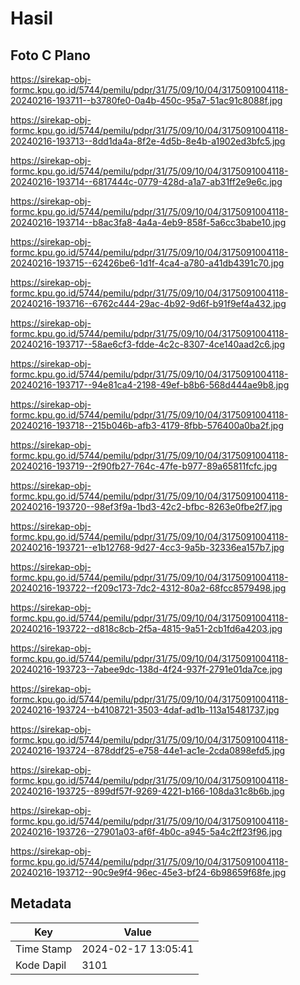 # Hasil

## Foto C Plano

https://sirekap-obj-formc.kpu.go.id/5744/pemilu/pdpr/31/75/09/10/04/3175091004118-20240216-193711--b3780fe0-0a4b-450c-95a7-51ac91c8088f.jpg

https://sirekap-obj-formc.kpu.go.id/5744/pemilu/pdpr/31/75/09/10/04/3175091004118-20240216-193713--8dd1da4a-8f2e-4d5b-8e4b-a1902ed3bfc5.jpg

https://sirekap-obj-formc.kpu.go.id/5744/pemilu/pdpr/31/75/09/10/04/3175091004118-20240216-193714--6817444c-0779-428d-a1a7-ab31ff2e9e6c.jpg

https://sirekap-obj-formc.kpu.go.id/5744/pemilu/pdpr/31/75/09/10/04/3175091004118-20240216-193714--b8ac3fa8-4a4a-4eb9-858f-5a6cc3babe10.jpg

https://sirekap-obj-formc.kpu.go.id/5744/pemilu/pdpr/31/75/09/10/04/3175091004118-20240216-193715--62426be6-1d1f-4ca4-a780-a41db4391c70.jpg

https://sirekap-obj-formc.kpu.go.id/5744/pemilu/pdpr/31/75/09/10/04/3175091004118-20240216-193716--6762c444-29ac-4b92-9d6f-b91f9ef4a432.jpg

https://sirekap-obj-formc.kpu.go.id/5744/pemilu/pdpr/31/75/09/10/04/3175091004118-20240216-193717--58ae6cf3-fdde-4c2c-8307-4ce140aad2c6.jpg

https://sirekap-obj-formc.kpu.go.id/5744/pemilu/pdpr/31/75/09/10/04/3175091004118-20240216-193717--94e81ca4-2198-49ef-b8b6-568d444ae9b8.jpg

https://sirekap-obj-formc.kpu.go.id/5744/pemilu/pdpr/31/75/09/10/04/3175091004118-20240216-193718--215b046b-afb3-4179-8fbb-576400a0ba2f.jpg

https://sirekap-obj-formc.kpu.go.id/5744/pemilu/pdpr/31/75/09/10/04/3175091004118-20240216-193719--2f90fb27-764c-47fe-b977-89a65811fcfc.jpg

https://sirekap-obj-formc.kpu.go.id/5744/pemilu/pdpr/31/75/09/10/04/3175091004118-20240216-193720--98ef3f9a-1bd3-42c2-bfbc-8263e0fbe2f7.jpg

https://sirekap-obj-formc.kpu.go.id/5744/pemilu/pdpr/31/75/09/10/04/3175091004118-20240216-193721--e1b12768-9d27-4cc3-9a5b-32336ea157b7.jpg

https://sirekap-obj-formc.kpu.go.id/5744/pemilu/pdpr/31/75/09/10/04/3175091004118-20240216-193722--f209c173-7dc2-4312-80a2-68fcc8579498.jpg

https://sirekap-obj-formc.kpu.go.id/5744/pemilu/pdpr/31/75/09/10/04/3175091004118-20240216-193722--d818c8cb-2f5a-4815-9a51-2cb1fd6a4203.jpg

https://sirekap-obj-formc.kpu.go.id/5744/pemilu/pdpr/31/75/09/10/04/3175091004118-20240216-193723--7abee9dc-138d-4f24-937f-2791e01da7ce.jpg

https://sirekap-obj-formc.kpu.go.id/5744/pemilu/pdpr/31/75/09/10/04/3175091004118-20240216-193724--b4108721-3503-4daf-ad1b-113a15481737.jpg

https://sirekap-obj-formc.kpu.go.id/5744/pemilu/pdpr/31/75/09/10/04/3175091004118-20240216-193724--878ddf25-e758-44e1-ac1e-2cda0898efd5.jpg

https://sirekap-obj-formc.kpu.go.id/5744/pemilu/pdpr/31/75/09/10/04/3175091004118-20240216-193725--899df57f-9269-4221-b166-108da31c8b6b.jpg

https://sirekap-obj-formc.kpu.go.id/5744/pemilu/pdpr/31/75/09/10/04/3175091004118-20240216-193726--27901a03-af6f-4b0c-a945-5a4c2ff23f96.jpg

https://sirekap-obj-formc.kpu.go.id/5744/pemilu/pdpr/31/75/09/10/04/3175091004118-20240216-193712--90c9e9f4-96ec-45e3-bf24-6b98659f68fe.jpg


## Metadata

| Key        | Value               |
| ---------- | ------------------- |
| Time Stamp | 2024-02-17 13:05:41 |
| Kode Dapil | 3101                |




